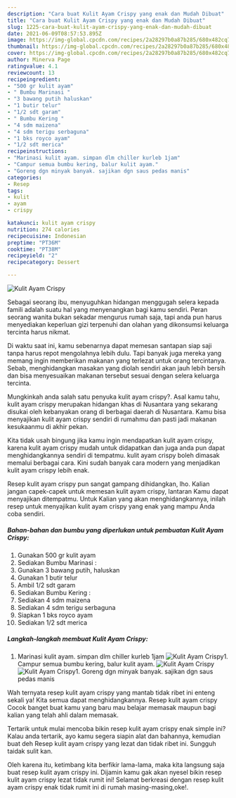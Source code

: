 ```yaml
---
description: "Cara buat Kulit Ayam Crispy yang enak dan Mudah Dibuat"
title: "Cara buat Kulit Ayam Crispy yang enak dan Mudah Dibuat"
slug: 1225-cara-buat-kulit-ayam-crispy-yang-enak-dan-mudah-dibuat
date: 2021-06-09T08:57:53.895Z
image: https://img-global.cpcdn.com/recipes/2a28297b0a87b285/680x482cq70/kulit-ayam-crispy-foto-resep-utama.jpg
thumbnail: https://img-global.cpcdn.com/recipes/2a28297b0a87b285/680x482cq70/kulit-ayam-crispy-foto-resep-utama.jpg
cover: https://img-global.cpcdn.com/recipes/2a28297b0a87b285/680x482cq70/kulit-ayam-crispy-foto-resep-utama.jpg
author: Minerva Page
ratingvalue: 4.1
reviewcount: 13
recipeingredient:
- "500 gr kulit ayam"
- " Bumbu Marinasi "
- "3 bawang putih haluskan"
- "1 butir telur"
- "1/2 sdt garam"
- " Bumbu Kering "
- "4 sdm maizena"
- "4 sdm terigu serbaguna"
- "1 bks royco ayam"
- "1/2 sdt merica"
recipeinstructions:
- "Marinasi kulit ayam. simpan dlm chiller kurleb 1jam"
- "Campur semua bumbu kering, balur kulit ayam."
- "Goreng dgn minyak banyak. sajikan dgn saus pedas manis"
categories:
- Resep
tags:
- kulit
- ayam
- crispy

katakunci: kulit ayam crispy 
nutrition: 274 calories
recipecuisine: Indonesian
preptime: "PT36M"
cooktime: "PT38M"
recipeyield: "2"
recipecategory: Dessert

---
```



![Kulit Ayam Crispy](https://img-global.cpcdn.com/recipes/2a28297b0a87b285/680x482cq70/kulit-ayam-crispy-foto-resep-utama.jpg)

Sebagai seorang ibu, menyuguhkan hidangan menggugah selera kepada famili adalah suatu hal yang menyenangkan bagi kamu sendiri. Peran seorang  wanita bukan sekadar mengurus rumah saja, tapi anda pun harus menyediakan keperluan gizi terpenuhi dan olahan yang dikonsumsi keluarga tercinta harus nikmat.

Di waktu  saat ini, kamu sebenarnya dapat memesan santapan siap saji tanpa harus repot mengolahnya lebih dulu. Tapi banyak juga mereka yang memang ingin memberikan makanan yang terlezat untuk orang tercintanya. Sebab, menghidangkan masakan yang diolah sendiri akan jauh lebih bersih dan bisa menyesuaikan makanan tersebut sesuai dengan selera keluarga tercinta. 



Mungkinkah anda salah satu penyuka kulit ayam crispy?. Asal kamu tahu, kulit ayam crispy merupakan hidangan khas di Nusantara yang sekarang disukai oleh kebanyakan orang di berbagai daerah di Nusantara. Kamu bisa menyajikan kulit ayam crispy sendiri di rumahmu dan pasti jadi makanan kesukaanmu di akhir pekan.

Kita tidak usah bingung jika kamu ingin mendapatkan kulit ayam crispy, karena kulit ayam crispy mudah untuk didapatkan dan juga anda pun dapat menghidangkannya sendiri di tempatmu. kulit ayam crispy boleh dimasak memalui berbagai cara. Kini sudah banyak cara modern yang menjadikan kulit ayam crispy lebih enak.

Resep kulit ayam crispy pun sangat gampang dihidangkan, lho. Kalian jangan capek-capek untuk memesan kulit ayam crispy, lantaran Kamu dapat menyajikan ditempatmu. Untuk Kalian yang akan menghidangkannya, inilah resep untuk menyajikan kulit ayam crispy yang enak yang mampu Anda coba sendiri.

<!--inarticleads1-->

##### Bahan-bahan dan bumbu yang diperlukan untuk pembuatan Kulit Ayam Crispy:

1. Gunakan 500 gr kulit ayam
1. Sediakan  Bumbu Marinasi :
1. Gunakan 3 bawang putih, haluskan
1. Gunakan 1 butir telur
1. Ambil 1/2 sdt garam
1. Sediakan  Bumbu Kering :
1. Sediakan 4 sdm maizena
1. Sediakan 4 sdm terigu serbaguna
1. Siapkan 1 bks royco ayam
1. Sediakan 1/2 sdt merica




<!--inarticleads2-->

##### Langkah-langkah membuat Kulit Ayam Crispy:

1. Marinasi kulit ayam. simpan dlm chiller kurleb 1jam
<img src="https://img-global.cpcdn.com/steps/7fff60e1123b0486/160x128cq70/kulit-ayam-crispy-langkah-memasak-1-foto.jpg" alt="Kulit Ayam Crispy">1. Campur semua bumbu kering, balur kulit ayam.
<img src="https://img-global.cpcdn.com/steps/3a45786d20b613b8/160x128cq70/kulit-ayam-crispy-langkah-memasak-2-foto.jpg" alt="Kulit Ayam Crispy"><img src="https://img-global.cpcdn.com/steps/6ea0c65183539c3f/160x128cq70/kulit-ayam-crispy-langkah-memasak-2-foto.jpg" alt="Kulit Ayam Crispy">1. Goreng dgn minyak banyak. sajikan dgn saus pedas manis




Wah ternyata resep kulit ayam crispy yang mantab tidak ribet ini enteng sekali ya! Kita semua dapat menghidangkannya. Resep kulit ayam crispy Cocok banget buat kamu yang baru mau belajar memasak maupun bagi kalian yang telah ahli dalam memasak.

Tertarik untuk mulai mencoba bikin resep kulit ayam crispy enak simple ini? Kalau anda tertarik, ayo kamu segera siapin alat dan bahannya, kemudian buat deh Resep kulit ayam crispy yang lezat dan tidak ribet ini. Sungguh taidak sulit kan. 

Oleh karena itu, ketimbang kita berfikir lama-lama, maka kita langsung saja buat resep kulit ayam crispy ini. Dijamin kamu gak akan nyesel bikin resep kulit ayam crispy lezat tidak rumit ini! Selamat berkreasi dengan resep kulit ayam crispy enak tidak rumit ini di rumah masing-masing,oke!.

